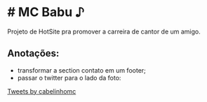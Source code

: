 # # MC Babu ♪
Projeto de HotSite pra promover a carreira de cantor de um amigo.


##  Anotações:

- transformar a section contato em um footer;
- passar o twitter para o lado da foto:

<a class="twitter-timeline" data-lang="pt" data-width="250" data-height="400" href="https://twitter.com/cabelinhomc?ref_src=twsrc%5Etfw">Tweets by cabelinhomc</a> <script async src="https://platform.twitter.com/widgets.js" charset="utf-8"></script>

